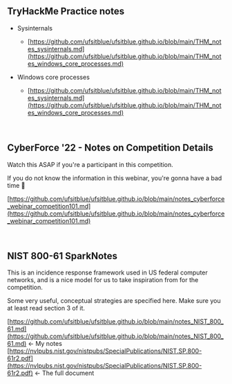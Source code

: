 ## TryHackMe Practice notes

* Sysinternals
    - [https://github.com/ufsitblue/ufsitblue.github.io/blob/main/THM_notes_sysinternals.md](https://github.com/ufsitblue/ufsitblue.github.io/blob/main/THM_notes_windows_core_processes.md)

* Windows core processes
    - [https://github.com/ufsitblue/ufsitblue.github.io/blob/main/THM_notes_sysinternals.md](https://github.com/ufsitblue/ufsitblue.github.io/blob/main/THM_notes_windows_core_processes.md)

<br />

## CyberForce '22 - Notes on Competition Details

Watch this ASAP if you're a participant in this competition.

If you do not know the information in this webinar, you're gonna have a bad time 😬

[https://github.com/ufsitblue/ufsitblue.github.io/blob/main/notes_cyberforce_webinar_competition101.md](https://github.com/ufsitblue/ufsitblue.github.io/blob/main/notes_cyberforce_webinar_competition101.md)

<br />

## NIST 800-61 SparkNotes

This is an incidence response framework used in US federal computer networks, and is a nice model for us to take inspiration from for the competition.

Some very useful, conceptual strategies are specified here. Make sure you at least read section 3 of it.

[https://github.com/ufsitblue/ufsitblue.github.io/blob/main/notes_NIST_800_61.md](https://github.com/ufsitblue/ufsitblue.github.io/blob/main/notes_NIST_800_61.md) <- My notes
[https://nvlpubs.nist.gov/nistpubs/SpecialPublications/NIST.SP.800-61r2.pdf](https://nvlpubs.nist.gov/nistpubs/SpecialPublications/NIST.SP.800-61r2.pdf) <- The full document
